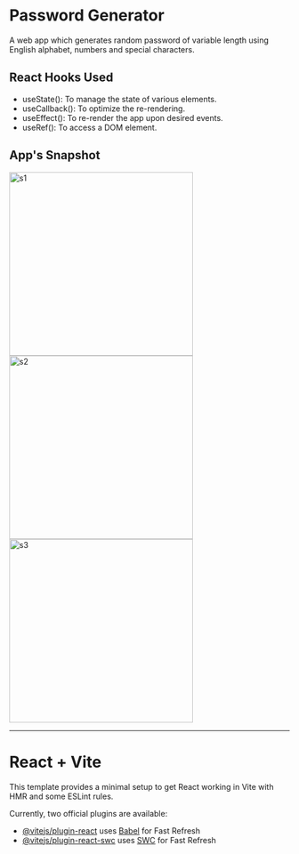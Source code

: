# Password Generator

A web app which generates random password of variable length using English alphabet, numbers and special characters.

## React Hooks Used

- useState(): To manage the state of various elements.
- useCallback(): To optimize the re-rendering.
- useEffect(): To re-render the app upon desired events.
- useRef(): To access a DOM element.

## App's Snapshot

<img src="https://github.com/RK-41/learning-react/assets/73783957/b462812d-7e59-401e-9d3b-a7bb032c48b1" alt="s1" width="330"/>
<img src="https://github.com/RK-41/learning-react/assets/73783957/79e50507-ced1-49a2-aa2b-38ae17736ae4" alt="s2" width="330"/>
<img src="https://github.com/RK-41/learning-react/assets/73783957/047df92e-9fcf-426d-8ef5-a62861ef8723" alt="s3" width="330"/>

----

# React + Vite

This template provides a minimal setup to get React working in Vite with HMR and some ESLint rules.

Currently, two official plugins are available:

- [@vitejs/plugin-react](https://github.com/vitejs/vite-plugin-react/blob/main/packages/plugin-react/README.md) uses [Babel](https://babeljs.io/) for Fast Refresh
- [@vitejs/plugin-react-swc](https://github.com/vitejs/vite-plugin-react-swc) uses [SWC](https://swc.rs/) for Fast Refresh
